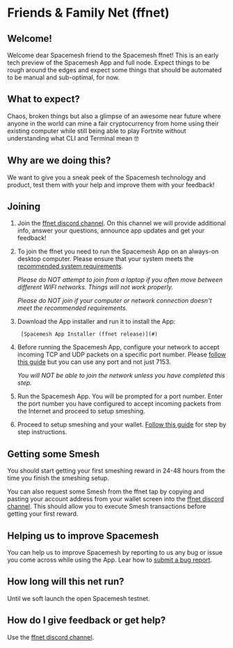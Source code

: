 # Friends & Family Net (ffnet)

## Welcome!
Welcome dear Spacemesh friend to the Spacemesh ffnet! This is an early tech preview of the Spacemesh App and full node. Expect things to be rough around the edges and expect some things that should be automated to be manual and sub-optimal, for now.

## What to expect?

Chaos, broken things but also a glimpse of an awesome near future where anyone in the world can mine a fair cryptocurrency from home using their existing computer while still being able to play Fortnite without understanding what CLI and Terminal mean 🤓

## Why are we doing this?

We want to give you a sneak peek of the Spacemesh technology and product, test them with your help and improve them with your feedback!

## Joining

1. Join the [ffnet discord channel](https://discord.gg/KyyQKst). On this channel we will provide additional info, answer your questions, announce app updates and get your feedback!

2. To join the ffnet you need to run the Spacemesh App on an always-on desktop computer. Please ensure that your system meets the [recommended system requirements](requirements).

    *Please do NOT attempt to join from a laptop if you often move between different WIFI networks. Things will not work properly.*

    *Please do NOT join if your computer or network connection doesn't meet the recommended requirements.*

3. Download the App installer and run it to install the App:

        [Spacemesh App Installer (ffnet release)](#)


4. Before running the Spacemesh App, configure your network to accept incoming TCP and UDP packets on a specific port number. Please [follow this guide](netconfig.md) but you can use any port and not just 7153.

    *You will NOT be able to join the network unless you have completed this step.*

5. Run the Spacemesh App. You will be prompted for a port number. Enter the port number you have configured to accept incoming packets from the Internet and proceed to setup smeshing.

6. Proceed to setup smeshing and your wallet. [Follow this guide](/guide/setup) for step by step instructions.

## Getting some Smesh
You should start getting your first smeshing reward in 24-48 hours from the time you finish the smeshing setup.


You can also request some Smesh from the ffnet tap by copying and pasting your account address from your wallet screen into the [ffnet discord channel](https://discord.gg/KyyQKst). This should allow you to execute Smesh transactions before getting your first reward.

## Helping us to improve Spacemesh
You can help us to improve Spacemesh by reporting to us any bug or issue you come across while using the App. Lear how to [submit a bug report](issues).

## How long will this net run?
Until we soft launch the open Spacemesh testnet.

## How do I give feedback or get help?
Use the [ffnet discord channel](https://discord.gg/KyyQKst).
